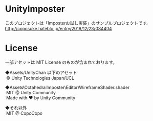 # UnityImposter

このプロジェクトは「Imposterお試し実装」のサンプルプロジェクトです。  
http://coposuke.hateblo.jp/entry/2019/12/23/084404

# License
一部アセットは MIT License のものが含まれております。  

◆Assets/UnityChan 以下のアセット  
&nbsp;© Unity Technologies Japan/UCL  

◆Assets\OctahedralImposter\Editor\WireframeShader.shader  
&nbsp;MIT @ Unity Community  
&nbsp;Made with ❤️ by Unity Community  

◆それ以外  
&nbsp;MIT @ CopoCopo
